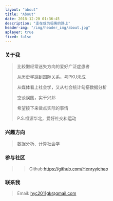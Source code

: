 ```yaml
---
layout: "about"
title: "About"
date: 2018-12-20 01:36:45
description: "走在成为极客的路上"
header-img: "/img/header_img/about.jpg"
aplayer: true
fixed: false
---
```


### 关于我

>比较懒经常迷失方向的爱好广泛症患者
>
>从历史学跳到国际关系，考PKU未成
>
>从媒体看上社会学，又从社会统计勾搭数据分析
>
>空谈误国，实干兴邦
>
>希望接下来做点实际的事情
>
>P.S.祖源华北，爱好社交和运动

### 兴趣方向

> 数据分析、计算社会学

### 参与社区

 > >
 > > Github:https://github.com/Henryyichao
 > >

### 联系我

>Email: hyc2011gk@gmail.com

